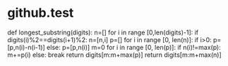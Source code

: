 # github.test
def longest_substring(digits):
  n=[]
  for i in range [0,len(digits)-1]:
    if digits(i)%2==digits(i+1)%2:
      n=[n,i]
  p=[]
  for  i in range [0, len(n)]:
      if i>0:
        p=[p,n(i)-n(i-1)]
      else:
          p=[p,n(i)]
  m=0
  for i in range [0, len(p)]:
    if n(i)!=max(p):
      m+=p(i)
    else:
      break
  return digits[m:m+max(p)]
  return digits[m:m+max(n)]
